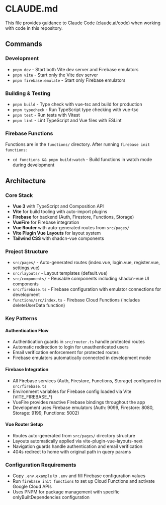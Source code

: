 # CLAUDE.md

This file provides guidance to Claude Code (claude.ai/code) when working with code in this repository.

## Commands

### Development
- `pnpm dev` - Start both Vite dev server and Firebase emulators
- `pnpm vite` - Start only the Vite dev server
- `pnpm firebase:emulate` - Start only Firebase emulators

### Building & Testing
- `pnpm build` - Type check with vue-tsc and build for production
- `pnpm typecheck` - Run TypeScript type checking with vue-tsc
- `pnpm test` - Run tests with Vitest
- `pnpm lint` - Lint TypeScript and Vue files with ESLint

### Firebase Functions
Functions are in the `functions/` directory. After running `firebase init functions`:
- `cd functions && pnpm build:watch` - Build functions in watch mode during development

## Architecture

### Core Stack
- **Vue 3** with TypeScript and Composition API
- **Vite** for build tooling with auto-import plugins
- **Firebase** for backend (Auth, Firestore, Functions, Storage)
- **VueFire** for Firebase integration
- **Vue Router** with auto-generated routes from `src/pages/`
- **Vite Plugin Vue Layouts** for layout system
- **Tailwind CSS** with shadcn-vue components

### Project Structure
- `src/pages/` - Auto-generated routes (index.vue, login.vue, register.vue, settings.vue)
- `src/layouts/` - Layout templates (default.vue)
- `src/components/` - Reusable components including shadcn-vue UI components
- `src/firebase.ts` - Firebase configuration with emulator connections for development
- `functions/src/index.ts` - Firebase Cloud Functions (includes deleteUserData function)

### Key Patterns

#### Authentication Flow
- Authentication guards in `src/router.ts` handle protected routes
- Automatic redirection to login for unauthenticated users
- Email verification enforcement for protected routes
- Firebase emulators automatically connected in development mode

#### Firebase Integration
- All Firebase services (Auth, Firestore, Functions, Storage) configured in `src/firebase.ts`
- Environment variables for Firebase config loaded via Vite (VITE_FIREBASE_*)
- VueFire provides reactive Firebase bindings throughout the app
- Development uses Firebase emulators (Auth: 9099, Firestore: 8080, Storage: 9199, Functions: 5002)

#### Vue Router Setup
- Routes auto-generated from `src/pages/` directory structure
- Layouts automatically applied via vite-plugin-vue-layouts-next
- Navigation guards handle authentication and email verification
- 404s redirect to home with original path in query params

### Configuration Requirements
- Copy `.env.example` to `.env` and fill Firebase configuration values
- Run `firebase init functions` to set up Cloud Functions and activate Google Cloud APIs
- Uses PNPM for package management with specific onlyBuiltDependencies configuration